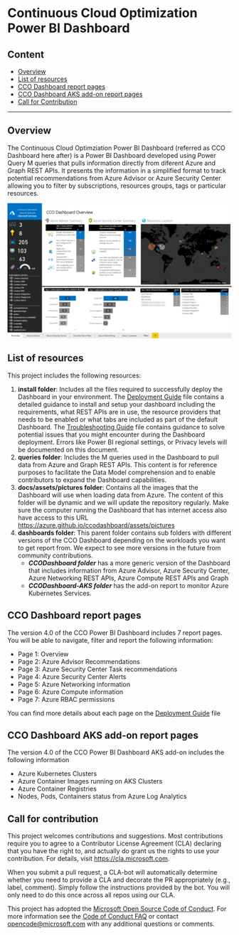 
# Continuous Cloud Optimization Power BI Dashboard

## Content

- [Overview](README.md#overview)
- [List of resources](README.md#List-of-resources)
- [CCO Dashboard report pages](README.md#CCO-Dashboard-report-Pages)
- [CCO Dashboard AKS add-on report pages](README.md#CCO-Dashboard-AKS-add-on)
- [Call for Contribution](README.md#Call-for-Contribution)
-------------------------------


## Overview
The Continuous Cloud Optimziation Power BI Dashboard (referred as CCO Dashboard here after) is a Power BI Dashboard developed using Power Query M queries that pulls information directly from diferent Azure and Graph REST APIs. It presents the information in a simplified format to track potential recommendations from Azure Advisor or Azure Security Center allowing you to filter by subscriptions, resources groups, tags or particular resources.

![OverviewImage](/install/images/OverviewImage.png)

## List of resources
This project includes the following resources:

1. **install folder**: Includes all the files required to successfully deploy the Dashboard in your environment. The [Deployment Guide](/install/DeploymentGuide.md) file contains a detailed guidance to install and setup your dashboard including the requirements, what REST APIs are in use, the resource providers that needs to be enabled or what tabs are included as part of the default Dashboard. The [Troubleshooting Guide](/install/TroubleshootingGuide.md) file contains guidance to solve potential issues that you might encounter during the Dashboard deployment. Errors like Power BI regional settings, or Privacy levels will be documented on this document.
2. **queries folder**: Includes the M queries used in the Dashboard to pull data from Azure and Graph REST APIs. This content is for reference purposes to facilitate the Data Model comprehension and to enable contributors to expand the Dashboard capabilities. 
3. **docs/assets/pictures folder**: Contains all the images that the Dashboard will use when loading data from Azure. The content of this folder will be dynamic and we will update the repository regularly. Make sure the computer running the Dashboard that has internet access also have access to this URL https://azure.github.io/ccodashboard/assets/pictures
4. **dashboards folder**: This parent folder contains sub folders with different versions of the CCO Dashboard depending on the workloads you want to get report from. We expect to see more versions in the future from community contributions.
    - ***CCODashboard folder*** has a more generic version of the Dashboard that includes information from Azure Advisor, Azure Security Center, Azure Networking REST APIs, Azure Compute REST APIs and Graph
    - ***CCODashboard-AKS folder*** has the add-on report to monitor Azure Kubernetes Services.

## CCO Dashboard report pages
The version 4.0 of the CCO Power BI Dashboard includes 7 report pages. You will be able to navigate, filter and report the following information:
- Page 1: Overview
- Page 2: Azure Advisor Recommendations
- Page 3: Azure Security Center Task recommendations
- Page 4: Azure Security Center Alerts
- Page 5: Azure Networking information
- Page 6: Azure Compute information
- Page 7: Azure RBAC permissions
  
You can find more details about each page on the [Deployment Guide](/install/DeploymentGuide.md) file

## CCO Dashboard AKS add-on report pages

The version 4.0 of the CCO Power BI Dashboard AKS add-on includes the following information

- Azure Kubernetes Clusters
- Azure Container Images running on AKS Clusters
- Azure Container Registries
- Nodes, Pods, Containers status from Azure Log Analytics

## Call for contribution
This project welcomes contributions and suggestions.  Most contributions require you to agree to a
Contributor License Agreement (CLA) declaring that you have the right to, and actually do grant us
the rights to use your contribution. For details, visit https://cla.microsoft.com.

When you submit a pull request, a CLA-bot will automatically determine whether you need to provide
a CLA and decorate the PR appropriately (e.g., label, comment). Simply follow the instructions
provided by the bot. You will only need to do this once across all repos using our CLA.

This project has adopted the [Microsoft Open Source Code of Conduct](https://opensource.microsoft.com/codeofconduct/).
For more information see the [Code of Conduct FAQ](https://opensource.microsoft.com/codeofconduct/faq/) or
contact [opencode@microsoft.com](mailto:opencode@microsoft.com) with any additional questions or comments.
